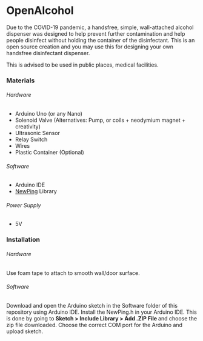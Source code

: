 # OpenAlcohol
Due to the COVID-19 pandemic, a handsfree, simple, wall-attached alcohol dispenser was designed to help prevent further contamination and help people disinfect without holding the container of the disinfectant. This is an open source creation and you may use this for designing your own handsfree disinfectant dispenser.

This is advised to be used in public places, medical facilities.


<h3> Materials </h3>
<h6> Hardware</h6>
<ul>
  <li>Arduino Uno (or any Nano)</li>
  <li>Solenoid Valve (Alternatives: Pump, or coils + neodymium magnet + creativity)</li>
  <li>Ultrasonic Sensor</li>
  <li>Relay Switch</li>
  <li>Wires</li>
  <li>Plastic Container (Optional)</li>
</ul>

<h6> Software</h6>
<ul>
  <li>Arduino IDE</li>
  <li><a href="https://bitbucket.org/teckel12/arduino-new-ping/downloads/">NewPing</a> Library</li>
</ul>
<h6> Power Supply</h6>
<ul>
  <li>5V</li>
</ul>
<h3>Installation</h3>
<h6> Hardware</h6>
Use foam tape to attach to smooth wall/door surface.

<h6> Software</h6>
Download and open the Arduino sketch in the Software folder of this repository using Arduino IDE. Install the NewPing.h in your Arduino IDE. This is done by going to <b>Sketch > Include Library > Add .ZIP File </b> and choose the zip file downloaded. Choose the correct COM port for the Arduino and upload sketch.
